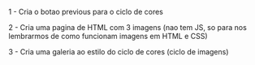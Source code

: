 1 - 
Cria o botao previous para o ciclo de cores

2 -
Cria uma pagina de HTML com 3 imagens
(nao tem JS, so para nos lembrarmos de como funcionam imagens em HTML e CSS)

3 -
Cria uma galeria
ao estilo do ciclo de cores
(ciclo de imagens)
